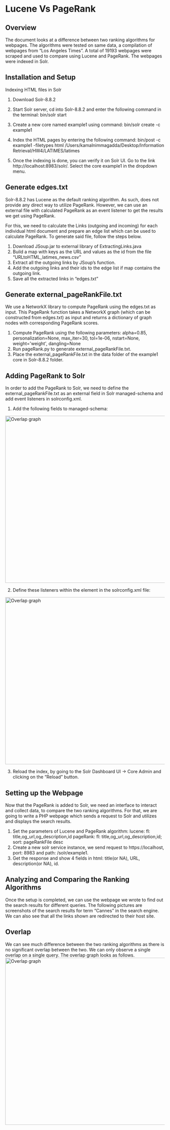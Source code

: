 # Lucene Vs PageRank

## Overview
The document looks at a difference between two ranking algorithms for webpages. The algorithms were tested on same data, a compilation of webpages from “Los Angeles Times”. A total of 19193 webpages were scraped and used to compare using Lucene and PageRank. The webpages were indexed in Solr. 

## Installation and Setup
Indexing HTML files in Solr
1.	Download Solr-8.8.2
2.	Start Solr server, cd into Solr-8.8.2 and enter the following command in the terminal:
bin/solr start

3.	Create a new core named example1 using command: 
bin/solr create -c example1

4.	Index the HTML pages by entering the following command: 
bin/post -c example1 -filetypes html /Users/kamalnimmagadda/Desktop/Information Retrieval/HW4/LATIMES/latimes

5.	Once the indexing is done, you can verify it on Solr UI. Go to the link http://localhost:8983/solr/. Select the core example1 in the dropdown menu.

## Generate edges.txt
Solr-8.8.2 has Lucene as the default ranking algorithm. As such, does not provide any direct way to utilize PageRank. However, we can use an external file with calculated PageRank as an event listener to get the results we get using PageRank.

For this, we need to calculate the Links (outgoing and incoming) for each individual html document and prepare an edge list which can be used to calculate PageRank. To generate said file, follow the steps below.

1.	Download JSoup.jar to external library of ExtractingLinks.java
2.	Build a map with keys as the URL and values as the id from the file “URLtoHTML_latimes_news.csv”
3.	Extract all the outgoing links by JSoup’s function.
4.	Add the outgoing links and their ids to the edge list if map contains the outgoing link.
5.	Save all the extracted links in “edges.txt”

## Generate external_pageRankFile.txt
We use a NetworkX library to compute PageRank using the edges.txt as input. This PageRank function takes a NetworkX graph (which can be constructed from edges.txt) as input and returns a dictionary of graph nodes with corresponding PageRank scores.

1.	Compute PageRank using the following parameters: alpha=0.85, personalization=None, max_iter=30, tol=1e-06, nstart=None, weight='weight', dangling=None
2.	Run pageRank.py to generate external_pageRankFile.txt. 
3.	Place the external_pageRankFile.txt in the data folder of the example1 core in Solr-8.8.2 folder.

## Adding PageRank to Solr
In order to add the PageRank to Solr, we need to define the external_pageRankFile.txt as an external field in Solr managed-schema and add event listeners in solrconfig.xml.

1.	Add the following fields to managed-schema: 
 <!--<fieldType name=”external” keyField=”id” defVal=”0” class=”solr.ExternalFileField”/>
<field name=”pageRankFile” type=”external” stored=”false” indexed=”false”/> -->
<img width="526" alt="Overlap graph" src="https://user-images.githubusercontent.com/55113221/118718968-bc040400-b7dc-11eb-9dbe-a1a39beb3c1e.png">

2.	Define these listeners within the <query> element in the solrconfig.xml file:
 <!--<listener event=”newSearcher” class=”org.apache.solr.schema.ExternalFileFieldReloader”/> 
<listener event=”firstSearcher” class=”org.apache.solr.schema.ExternalFileFieldReloader”/> -->
<img width="526" alt="Overlap graph" src="https://user-images.githubusercontent.com/55113221/118719000-c6be9900-b7dc-11eb-94b6-0ba4ee7ddf38.png">
 
3.	Reload the index, by going to the Solr Dashboard UI -> Core Admin and clicking on the “Reload” button.
  
## Setting up the Webpage
Now that the PageRank is added to Solr, we need an interface to interact and collect data, to compare the two ranking algorithms. For that, we are going to write a PHP webpage which sends a request to Solr and utilizes and displays the search results.

1.	Set the parameters of Lucene and PageRank algorithm:
lucene: fl: title,og_url,og_description,id
pageRank: fl: title,og_url,og_description,id; sort: pageRankFile desc
2.	Create a new solr service instance, we send request to https://localhost, port: 8983 and path: /solr/example1.
3.	Get the response and show 4 fields in html: title(or NA), URL, description(or NA), id.

## Analyzing and Comparing the Ranking Algorithms
Once the setup is completed, we can use the webpage we wrote to find out the search results for different queries. The following pictures are screenshots of the search results for term “Cannes” in the search engine. We can also see that all the links shown are redirected to their host site.

## Overlap
We can see much difference between the two ranking algorithms as there is no significant overlap between the two. We can only observe a single overlap on a single query. The overlap graph looks as follows.
<img width="526" alt="Overlap graph" src="https://user-images.githubusercontent.com/55113221/118719102-e48bfe00-b7dc-11eb-949b-a5f1ef066a14.png">

